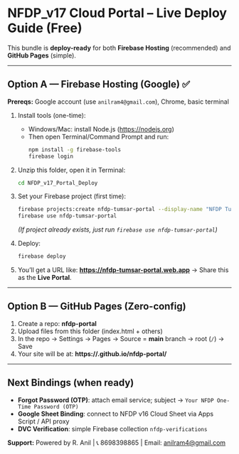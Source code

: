 # NFDP_v17 Cloud Portal – Live Deploy Guide (Free)

This bundle is **deploy-ready** for both **Firebase Hosting** (recommended) and **GitHub Pages** (simple).

---

## Option A — Firebase Hosting (Google) ✅
**Prereqs:** Google account (use `anilram4@gmail.com`), Chrome, basic terminal

1. Install tools (one-time):
   - Windows/Mac: install Node.js (https://nodejs.org)
   - Then open Terminal/Command Prompt and run:
     ```bash
     npm install -g firebase-tools
     firebase login
     ```

2. Unzip this folder, open it in Terminal:
   ```bash
   cd NFDP_v17_Portal_Deploy
   ```

3. Set your Firebase project (first time):
   ```bash
   firebase projects:create nfdp-tumsar-portal --display-name "NFDP Tumsar Portal"
   firebase use nfdp-tumsar-portal
   ```
   *(If project already exists, just run `firebase use nfdp-tumsar-portal`)*

4. Deploy:
   ```bash
   firebase deploy
   ```

5. You’ll get a URL like:
   **https://nfdp-tumsar-portal.web.app**  → Share this as the **Live Portal**.

---

## Option B — GitHub Pages (Zero-config)
1. Create a repo: **nfdp-portal**
2. Upload files from this folder (index.html + others)
3. In the repo → Settings → Pages → Source = **main** branch → root (`/`) → Save
4. Your site will be at:
   **https://<your-username>.github.io/nfdp-portal/**

---

## Next Bindings (when ready)
- **Forgot Password (OTP)**: attach email service; subject → `Your NFDP One-Time Password (OTP)`
- **Google Sheet Binding**: connect to NFDP v16 Cloud Sheet via Apps Script / API proxy
- **DVC Verification**: simple Firebase collection `nfdp-verifications`

**Support:** Powered by R. Anil | 📞 8698398865 | Email: anilram4@gmail.com
